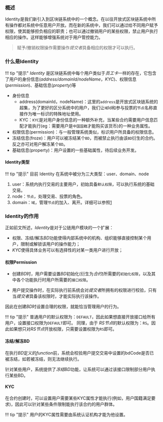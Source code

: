 ### **概述**

Identity是我们新引入到区块链系统中的一个概念。在以往开放式区块链系统中所有操作都对系统中任意用户开放。而在新的系统中，我们可以通过给不同用户赋予权限，使其能够担负相应的职责；也可以通过撤销用户的某些权限，禁止用户执行相应的操作。这样能够增强系统对于用户管控能力。

>   赋予/撤销权限操作需要操作*提交者*具备相应的权限才可以执行。

### **什么是Identity**

!!! tip "提示"
    *Identity* 是区块链系统中每个用户类似于*员工卡*一样的存在，它包含了用户的身份信息(*address/domainId/nodeName*，*KYC*)、权限信息(*permission*)、基础信息(*property*)等

*   身份信息
    *   address(domainId，nodeName)：这里的`address`是开放式区块链系统的超集，为了更好的区分系统中的用户，我们让`域`Id和参与投票的`节点`名称直接作为唯一标识的特殊地址使用。
    *   KYC：`KYC`是对用户身份信息的一种额外补充，当某些合约需要用户信息匹配才能执行(eg：需要用户是`中国国籍`才能购买该货币)的一种业务属性。
*   权限信息(permission)：与一般管理系统类似，标识用户所具备的权限信息。
*   冻结信息(froze)：用户可以被冻结某个`BD`，而被禁止执行由该`BD`衍生的合约。反之亦可对用户解冻某个`BD`。
*   基础信息(property)：用户设置的一些基础属性，待后续业务开发。

#### **Identity类型**

!!! tip "提示"
     目前 Identity 在系统中被分为三大类型：user、domain、node

1.  user：系统内执行交易的主要用户，初始具备`默认权限`，可以执行系统的基础交易。
2.  node：`节点`，处理交易、投票的角色。
3.  domain：`域`，管理`节点`的加入、离开。详细可以参照[1]

### **Identity的作用**

正如前文所述，*Identity*是对于公链用户模块的一个扩展：

*   权限、冻结/解冻*BD*功能使得内部系统中的机构、组织能够直接控制某个用户，限制或解锁该用户的操作能力；
*   *KYC*使得具体业务可以有选择性的对某一类用户进行开放；

#### **权限Permission**

*   创建*BD*时，用户需要设置*BD*初始化(衍生为*合约*)所需要的`初始化权限`，以及其中各个功能执行时用户所需要的`接口权限`。

*   用户提交操作时，在实际执行前系统会对*提交者*所拥有的权限进行校验，只有当*提交者*具备该权限时，才能实际执行该操作。

因此在创建*BD*时设置合理的权限，就能恰当管理用户的行为。

!!! tip "提示"
     普通用户的默认权限为：`DEFAULT`，因此如果想直接开放接口给所有用户，设置接口权限为`DEFAULT`即可。
    同理，由于 *RS节点*的默认权限为：`RS`。因此如果想只对*RS节点*开放权限，只需要设置权限为`RS`即可。

#### **冻结/解冻BD**

在执行*BD*定义的*function*前，系统会校验用户提交交易中设置的bdCode是否已被冻结，如若被冻结，则无法继续执行。

针对某些用户，系统提供了*冻结BD*功能，让系统可以通过该接口限制部分用户执行某些BD。

#### **KYC**

在合约创建时，可以设置用户需要某些KYC属性才能执行(例如，用户国籍满足要求)，因此可以针对某些条件限制能执行该合约的用户群体。

!!! tip "提示"
	用户的KYC属性需要由系统认证机构才能为他设置。

[1]: domain&RS.md	"Domain & RS"

